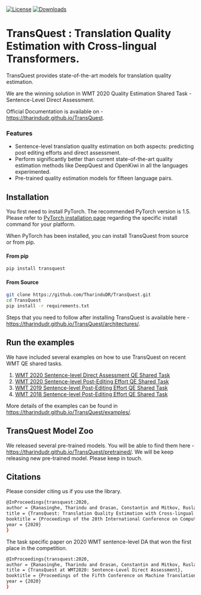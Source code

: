 [![License](https://img.shields.io/badge/License-Apache%202.0-blue.svg)](https://opensource.org/licenses/Apache-2.0) [![Downloads](https://pepy.tech/badge/transquest)](https://pepy.tech/project/transquest)

# TransQuest : Translation Quality Estimation with Cross-lingual Transformers. 

TransQuest provides state-of-the-art models for translation quality estimation.

We are the winning solution in WMT 2020 Quality Estimation Shared Task -  Sentence-Level Direct Assessment.

Official Documentation is available on - https://tharindudr.github.io/TransQuest.

### Features
- Sentence-level translation quality estimation on both aspects: predicting post editing efforts and direct assessment.
- Perform significantly better than current state-of-the-art quality estimation methods like DeepQuest and OpenKiwi in all the languages experimented. 
- Pre-trained quality estimation models for fifteen language pairs.  

## Installation
You first need to install PyTorch. The recommended PyTorch version is 1.5.
Please refer to [PyTorch installation page](https://pytorch.org/get-started/locally/#start-locally) regarding the specific install command for your platform.

When PyTorch has been installed, you can install TransQuest from source or from pip. 

#### From pip

```bash
pip install transquest
```

#### From Source
```bash
git clone https://github.com/TharinduDR/TransQuest.git
cd TransQuest
pip install -r requirements.txt
```

Steps that you need to follow after installing TransQuest is available here - https://tharindudr.github.io/TransQuest/architectures/.

## Run the examples
We have included several examples on how to use TransQuest on recent WMT QE shared tasks. 

1. [WMT 2020 Sentence-level Direct Assessment QE Shared Task](examples/sentence_level/wmt_2020)
2. [WMT 2020 Sentence-level Post-Editing Effort QE Shared Task](examples/sentence_level/wmt_2020_task2)
3. [WMT 2019 Sentence-level Post-Editing Effort QE Shared Task](examples/sentence_level/wmt_2019)
3. [WMT 2018 Sentence-level Post-Editing Effort QE Shared Task](examples/sentence_level/wmt_2018)

More details of the examples can be found in https://tharindudr.github.io/TransQuest/examples/.

## TransQuest Model Zoo
We released several pre-trained models. You will be able to find them here - https://tharindudr.github.io/TransQuest/pretrained/. We will be keep releasing new pre-trained model. Please keep in touch.

## Citations
Please consider citing us if you use the library. 
```bash
@InProceedings{transquest:2020,
author = {Ranasinghe, Tharindu and Orasan, Constantin and Mitkov, Ruslan},
title = {TransQuest: Translation Quality Estimation with Cross-lingual Transformers},
booktitle = {Proceedings of the 28th International Conference on Computational Linguistics},
year = {2020}
}
```

The task specific paper on 2020 WMT sentence-level DA that won the first place in the competition. 
```bash
@InProceedings{transquest:2020,
author = {Ranasinghe, Tharindu and Orasan, Constantin and Mitkov, Ruslan},
title = {TransQuest at WMT2020: Sentence-Level Direct Assessment},
booktitle = {Proceedings of the Fifth Conference on Machine Translation},
year = {2020}
}
```
